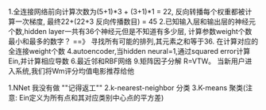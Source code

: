 1.全连接网络前向计算次数为(5+1)*3 + (3+1)*1 = 22, 反向转播每个权重都被计算一次梯度,
最终22+(22+3 反向传播数目) = 45
2.已知输入层和输出层的神经元个数,hidden layer一共有36个神经元但是不知道有多少层,
计算参数weight个数最小和最多的数字？
==》 寻找所有可能的排列,其元素之和等于36.  在计算对应的全连接weight个数
4.autoencoder,当hidden neural=1,通过squared error计算Ein,并计算相应导数
6.最近邻和RBF网络
9.矩阵因子分解   R=VTW。 当新用户进入系统,我们将Wm评分均值电影推荐给他

1.NNet 我没有做  ""记得返工""
2.k-nearest-neighbor 分类
3.K-means 聚类(注意: Ein定义为所有点和其对应类别中心点的平方差)
